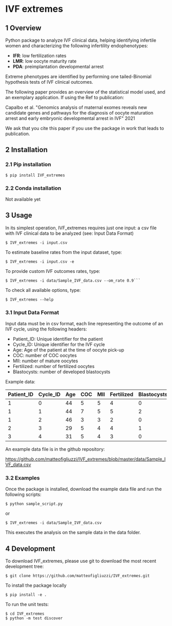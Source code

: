 # IVF extremes

## 1 Overview

Python package to analyze IVF clinical data, helping identifying infertile women and characterizing the following infertility 
endophenotypes:

- **IFR**: low fertilization rates 
- **LMR**: low oocyte maturity rate
- **PDA**: preimplantation developmental arrest

Extreme phenotypes are identified by performing one tailed-Binomial hypothesis tests of IVF clinical outcomes.

The following paper provides an overview of the statistical model used, and an exemplary application.
If using the 
Ref to publication:

Capalbo et al. "Genomics analysis of maternal exomes reveals new candidate genes and pathways for the diagnosis of oocyte maturation 
arrest and early embryonic developmental arrest in IVF" 2021

We ask that you cite this paper if you use the package in work that leads to publication. 

## 2 Installation

### 2.1 Pip installation

```console
$ pip install IVF_extremes
```

### 2.2 Conda installation

Not available yet

## 3 Usage

In its simplest operation, IVF_extremes requires just one input: a csv file with IVF clinical data to be analyzed 
(see: Input Data Format)

```console
$ IVF_extremes -i input.csv
```

To estimate baseline rates from the input dataset, type:

```console
$ IVF_extremes -i input.csv -e
```

To provide custom IVF outcomes rates, type:

```console
$ IVF_extremes -i data/Sample_IVF_data.csv --om_rate 0.9```
```

To check all available options, type:

```console
$ IVF_extremes --help
```


### 3.1 Input Data Format 

Input data must be in csv format, each line representing the outcome of an IVF cycle, 
using the following headers:
- Patient_ID: Unique identifier for the patient
- Cycle_ID: Unique identifier for the IVF cycle
- Age: Age of the patient at the time of oocyte pick-up
- COC: number of COC oocytes
- MII: number of mature oocytes
- Fertilized: number of fertilized oocytes
- Blastocysts: number of developed blastocysts

Example data:

|Patient_ID|Cycle_ID|Age|COC|MII|Fertilized|Blastocysts|
|----------|--------|---|---|---|----------|-----------|
|1 |0|44|5|5|4|0|
|1|1|44|7|5|5|2|
|1|2|46|3|3|2|0|
|2|3|29|5|4|4|1|
|3|4|31|5|4|3|0|

An example data file is in the github repository:

https://github.com/matteofigliuzzi/IVF_extremes/blob/master/data/Sample_IVF_data.csv


### 3.2 Examples

Once the package is installed, download the example data file and run the following scripts:

```console
$ python sample_script.py
```

or

```console
$ IVF_extremes -i data/Sample_IVF_data.csv
```

This executes the analysis on the sample data in the data folder.

## 4 Development

To download IVF_extremes, please use git to download the most recent development tree:


```console
$ git clone https://github.com/matteofigliuzzi/IVF_extremes.git
```

To install the package locally

```console
$ pip install -e .
```

To run the unit tests:

```console
$ cd IVF_extremes
$ python -m test discover
```